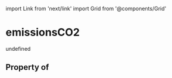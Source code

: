 import Link from 'next/link'
import Grid from '@components/Grid'

# emissionsCO2

undefined

## Property of



